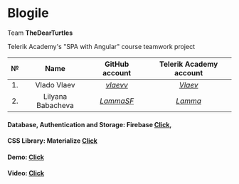 # Blogile

Team **TheDearTurtles**  

Telerik Academy's "SPA with Angular" course teamwork project

                                                             
|№  |   Name          |              GitHub account                   |                Telerik Academy account                   |
|:-:|:-------------:|:---------------------------------------------:|:--------------------------------------------------------:| 
|1. |Vlado Vlaev      |[_vlaevv_](https://github.com/vlaevv)          |[_Vlaev_](https://telerikacademy.com/Users/Vlaev)         |
|2. |Lilyana Babacheva|[_LammaSF_](https://github.com/)               |[_Lamma_](https://telerikacademy.com/Users/Lamma)         |

#### Database, Authentication and Storage: Firebase [Click](https://firebase.com/),
#### CSS Library: Materialize [Click](http://materializecss.com/)
#### Demo: [Click](https://blogile-1e88b.firebaseapp.com/home)
#### Video: [Click](https://www.youtube.com/watch?v=sojDZ-vFMlk&feature=youtu.be)
